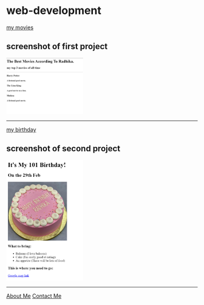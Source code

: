 # web-development
 <!DOCTYPE html>
 <html lang="en">
 <head>
    <meta charset="UTF-8">
    <meta name="viewport" content="width=device-width, initial-scale=1.0">
    <title>Document</title>
 </head>
 <body>
    <!-- TODO 2: Add Your previous projects' HTML into the public folder -->
     <a href="./public/myproject1.html">my movies</a>
     <h2>screenshot of first project</h2>
     <img src="./assets/images/Screenshot 2025-03-01 201324.png" width="40%" alt="movie ranking project"/>
     <hr />
     <a href="./public/myproject2.html">my birthday</a>
     <h2>screenshot of second project</h2>
     <img src="./assets/Screenshot 2025-03-01 203724.png" width="40%" alt="birthday project"/>
     <hr />
     <a href="./public/about.html">About Me</a>
     <a href="./public/contact.html">Contact Me</a>
 </body>
 </html>


